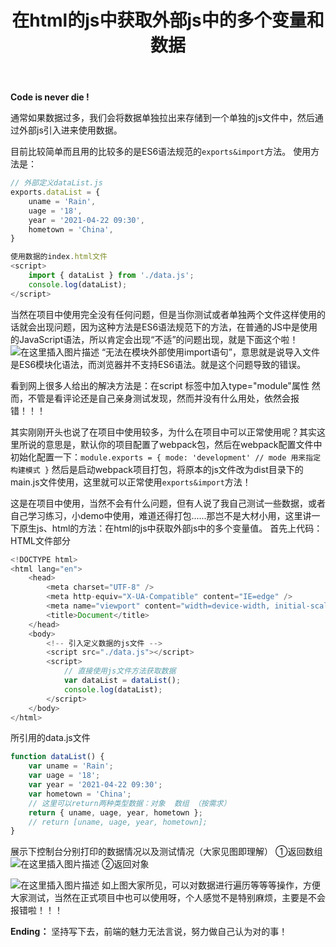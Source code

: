 ﻿---
title: 在html的js中获取外部js中的多个变量和数据
type: "tags"
tags: ["HTML","封装","Web","Import","Script","JavaScript"]
---

**Code is never die !**

通常如果数据过多，我们会将数据单独拉出来存储到一个单独的js文件中，然后通过外部js引入进来使用数据。

目前比较简单而且用的比较多的是ES6语法规范的`exports&import`方法。
使用方法是：

```javascript
// 外部定义dataList.js
exports.dataList = {
  	uname = 'Rain',
    uage = '18',
    year = '2021-04-22 09:30',
    hometown = 'China',
}
```

```javascript
使用数据的index.html文件
<script>
	import { dataList } from './data.js';
	console.log(dataList);
</script>
```
当然在项目中使用完全没有任何问题，但是当你测试或者单独两个文件这样使用的话就会出现问题，因为这种方法是ES6语法规范下的方法，在普通的JS中是使用的JavaScript语法，所以肯定会出现“不适”的问题出现，就是下面这个啦！
![在这里插入图片描述](https://img-blog.csdnimg.cn/20210422100907549.png)
“无法在模块外部使用import语句”，意思就是说导入文件是ES6模块化语法，而浏览器并不支持ES6语法。就是这个问题导致的错误。

看到网上很多人给出的解决方法是：在script 标签中加入type="module"属性
然而，不管是看评论还是自己亲身测试发现，然而并没有什么用处，依然会报错！！！

其实刚刚开头也说了在项目中使用较多，为什么在项目中可以正常使用呢？其实这里所说的意思是，默认你的项目配置了webpack包，然后在webpack配置文件中初始化配置一下：`module.exports = { mode: 'development' // mode 用来指定构建模式 }`  然后是启动webpack项目打包，将原本的js文件改为dist目录下的main.js文件使用，这里就可以正常使用`exports&import`方法！

这是在项目中使用，当然不会有什么问题，但有人说了我自己测试一些数据，或者自己学习练习，小demo中使用，难道还得打包......那岂不是大材小用，这里讲一下原生js、html的方法：在html的js中获取外部js中的多个变量值。
首先上代码：
HTML文件部分
```javascript
<!DOCTYPE html>
<html lang="en">
	<head>
		<meta charset="UTF-8" />
		<meta http-equiv="X-UA-Compatible" content="IE=edge" />
		<meta name="viewport" content="width=device-width, initial-scale=1.0" />
		<title>Document</title>
	</head>
	<body>
		<!-- 引入定义数据的js文件 -->
		<script src="./data.js"></script>
		<script>
			// 直接使用js文件方法获取数据
			var dataList = dataList();
			console.log(dataList);
		</script>
	</body>
</html>
```
所引用的data.js文件

```javascript
function dataList() {
	var uname = 'Rain';
	var uage = '18';
	var year = '2021-04-22 09:30';
	var hometown = 'China';
	// 这里可以return两种类型数据：对象  数组 （按需求）
	return { uname, uage, year, hometown };
	// return [uname, uage, year, hometown];
}
```
展示下控制台分别打印的数据情况以及测试情况（大家见图即理解）
①返回数组
![在这里插入图片描述](https://img-blog.csdnimg.cn/20210422102329101.png?x-oss-process=image/watermark,type_ZmFuZ3poZW5naGVpdGk,shadow_10,text_aHR0cHM6Ly9ibG9nLmNzZG4ubmV0L3dlaXhpbl80OTkxODY1Nw==,size_16,color_FFFFFF,t_70)
②返回对象

![在这里插入图片描述](https://img-blog.csdnimg.cn/20210422102350124.png?x-oss-process=image/watermark,type_ZmFuZ3poZW5naGVpdGk,shadow_10,text_aHR0cHM6Ly9ibG9nLmNzZG4ubmV0L3dlaXhpbl80OTkxODY1Nw==,size_16,color_FFFFFF,t_70)
如上图大家所见，可以对数据进行遍历等等等操作，方便大家测试，当然在正式项目中也可以使用呀，个人感觉不是特别麻烦，主要是不会报错啦！！！

**Ending：** 坚持写下去，前端的魅力无法言说，努力做自己认为对的事！ 
